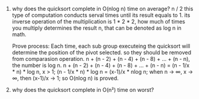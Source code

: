 1. why does the quicksort complete in O(nlog n) time on average? 
   n / 2 this type of computation conducts serval times until its result equals to 1.
   its inverse operation of the multiplication is 1 * 2 * 2, how much of times you multiply determines the result n, that can be denoted as log n in math.

   Prove process:
   Each time, each sub group executeing the quicksort will determine the position of the pivot selected. so they should be removed from comparasion operation.
   n + (n - 2) + (n - 4) + (n - 8) + ... + (n - n), the number is log n.
   n + (n - 2) + (n - 4) + (n - 8) + ... + (n - n) = (n - 1/x * n) * log n, x > 1;
   (n - 1/x * n) * log n = (x-1)/x * nlog n;
   when n → ∞, x → ∞, then (x-1)/x → 1;
   so O(nlog n) is proved.

2. why does the quicksort complete in O(n²) time on worst?
